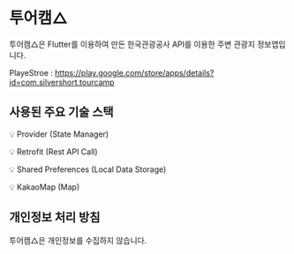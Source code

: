 # 투어캠△

투어캠△은 Flutter를 이용하여 만든 한국관광공사 API를 이용한 주변 관광지 정보앱입니다.

PlayeStroe : https://play.google.com/store/apps/details?id=com.silvershort.tourcamp

## 사용된 주요 기술 스택

:bulb: Provider (State Manager)

:bulb: Retrofit (Rest API Call)

:bulb: Shared Preferences (Local Data Storage)

:bulb: KakaoMap (Map)

## 개인정보 처리 방침
투어캠△은 개인정보를 수집하지 않습니다.
